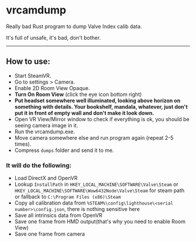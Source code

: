 # vrcamdump
Really bad Rust program to dump Valve Index calib data.

It's full of unsafe, it's bad, don't bother.

---

## How to use:
- Start SteamVR.
- Go to settings > Camera.
- Enable 2D Room View Opaque.
- **Turn On Room View** (click the eye icon bottom right)
- **Put headset somewhere well illuminated, looking above horizon on something with details.
  Your bookshelf, mandala, whatever, just don't put it in front of empty wall and don't make it look down.**
- Open VR View/Mirror window to check if everything is ok, you should be seeing camera image in it.
- Run the vrcamdump.exe.
- Move camera somewhere else and run program again (repeat 2-5 times).
- Compress `dumps` folder and send it to me.

### It will do the following:
- Load DirectX and OpenVR
- Lookup `InstallPath` in `HKEY_LOCAL_MACHINE\SOFTWARE\Valve\Steam`
  or `HKEY_LOCAL_MACHINE\SOFTWARE\Wow6432Node\Valve\Steam`
  for steam path or fallback to `C:\Program Files (x86)\Steam`
- Copy all calibration data from `%STEAM%\config\lighthouse\<serial number>\config.json`, there is nothing sensitive here
- Save all intrinsics data from OpenVR
- Save one frame from HMD output(that's why you need to enable Room View)
- Save one frame from camera
